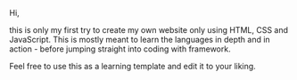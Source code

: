 Hi, 

this is only my first try to create my own website only using HTML, CSS and JavaScript. 
This is mostly meant to learn the languages in depth and in action - before jumping straight into coding with framework. 

Feel free to use this as a learning template and edit it to your liking. 


